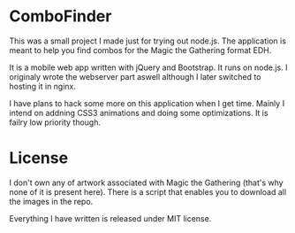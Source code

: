 # ComboFinder

This was a small project I made just for trying out node.js. The application is meant to 
help you find combos for the Magic the Gathering format EDH.

It is a mobile web app written with jQuery and Bootstrap. It runs on node.js. I originaly
wrote the webserver part aswell although I later switched to hosting it in nginx.

I have plans to hack some more on this application when I get time. Mainly I intend on
addning CSS3 animations and doing some optimizations. It is failry low priority though.

# License

I don't own any of artwork associated with Magic the Gathering (that's why none of it is present here).
There is a script that enables you to download all the images in the repo. 

Everything I have written is released under MIT license.
